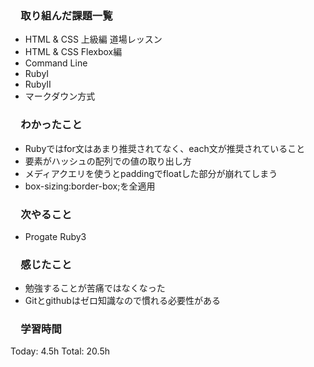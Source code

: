 ### 　取り組んだ課題一覧
*   HTML & CSS 上級編 道場レッスン  
*   HTML & CSS Flexbox編  
*   Command Line  
*   RubyⅠ  
*   RubyⅡ  
*   マークダウン方式
### 　わかったこと
* Rubyではfor文はあまり推奨されてなく、each文が推奨されていること 
* 要素がハッシュの配列での値の取り出し方 
* メディアクエリを使うとpaddingでfloatした部分が崩れてしまう 
* box-sizing:border-box;を全適用
### 　次やること
* Progate Ruby3
### 　感じたこと
* 勉強することが苦痛ではなくなった
* Gitとgithubはゼロ知識なので慣れる必要性がある
### 　学習時間
Today: 4.5h
Total: 20.5h
